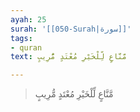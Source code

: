 ```yaml
---
ayah: 25
surah: '[[050-Surah|سورة]]'
tags:
- quran
text: مَّنَّاعٍ لِّلْخَيْرِ مُعْتَدٍ مُّرِيبٍ

---
```

> مَّنَّاعٍ لِّلْخَيْرِ مُعْتَدٍ مُّرِيبٍ
